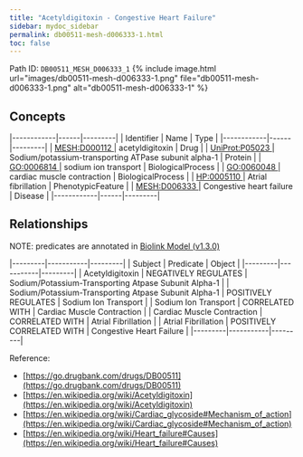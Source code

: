 ```yaml
---
title: "Acetyldigitoxin - Congestive Heart Failure"
sidebar: mydoc_sidebar
permalink: db00511-mesh-d006333-1.html
toc: false 
---
```



Path ID: `DB00511_MESH_D006333_1`
{% include image.html url="images/db00511-mesh-d006333-1.png" file="db00511-mesh-d006333-1.png" alt="db00511-mesh-d006333-1" %}

## Concepts

|------------|------|---------|
| Identifier | Name | Type    |
|------------|------|---------|
| <a href="https://identifiers.org/MESH:D000112">MESH:D000112 </a> | acetyldigitoxin | Drug |
| <a href="https://identifiers.org/UniProt:P05023">UniProt:P05023 </a> | Sodium/potassium-transporting ATPase subunit alpha-1 | Protein |
| <a href="https://identifiers.org/GO:0006814">GO:0006814 </a> | sodium ion transport | BiologicalProcess |
| <a href="https://identifiers.org/GO:0060048">GO:0060048 </a> | cardiac muscle contraction | BiologicalProcess |
| <a href="https://identifiers.org/HP:0005110">HP:0005110 </a> | Atrial fibrillation | PhenotypicFeature |
| <a href="https://identifiers.org/MESH:D006333">MESH:D006333 </a> | Congestive heart failure | Disease |
|------------|------|---------|

## Relationships


NOTE: predicates are annotated in <a href="https://github.com/biolink/biolink-model/releases/tag/v1.3.0">Biolink Model (v1.3.0)</a>

|---------|-----------|---------|
| Subject | Predicate | Object  |
|---------|-----------|---------|
| Acetyldigitoxin | NEGATIVELY REGULATES | Sodium/Potassium-Transporting Atpase Subunit Alpha-1 |
| Sodium/Potassium-Transporting Atpase Subunit Alpha-1 | POSITIVELY REGULATES | Sodium Ion Transport |
| Sodium Ion Transport | CORRELATED WITH | Cardiac Muscle Contraction |
| Cardiac Muscle Contraction | CORRELATED WITH | Atrial Fibrillation |
| Atrial Fibrillation | POSITIVELY CORRELATED WITH | Congestive Heart Failure |
|---------|-----------|---------|

Reference: 
  - [https://go.drugbank.com/drugs/DB00511](https://go.drugbank.com/drugs/DB00511)
  - [https://en.wikipedia.org/wiki/Acetyldigitoxin](https://en.wikipedia.org/wiki/Acetyldigitoxin)
  - [https://en.wikipedia.org/wiki/Cardiac_glycoside#Mechanism_of_action](https://en.wikipedia.org/wiki/Cardiac_glycoside#Mechanism_of_action)
  - [https://en.wikipedia.org/wiki/Heart_failure#Causes](https://en.wikipedia.org/wiki/Heart_failure#Causes)
